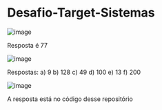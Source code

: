 # Desafio-Target-Sistemas

![image](https://github.com/user-attachments/assets/0970287e-f181-4a1a-8b44-ca956dfa00a2)

Resposta é 77

![image](https://github.com/user-attachments/assets/8b82bf15-d216-4e4a-8389-24e2d18f0195)

Respostas:
a) 9
b) 128
c) 49
d) 100
e) 13
f) 200


![image](https://github.com/user-attachments/assets/6d88a4a9-c02d-4c9f-8f3a-a9da251acddb)

A resposta está no código desse repositório

